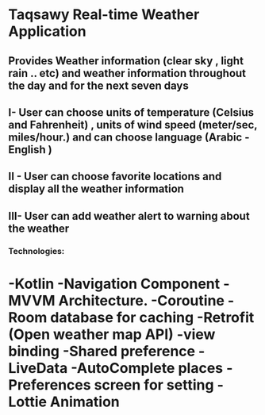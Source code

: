 # Taqsawy Real-time Weather Application

## Provides Weather information (clear sky , light rain .. etc) and weather information throughout the day and for the next seven days

## I- User can choose units of temperature (Celsius and Fahrenheit) , units of wind speed (meter/sec, miles/hour.) and can choose language (Arabic - English )
## II - User can choose favorite locations and display all the weather information 
## III- User can add weather alert to warning about the weather

### Technologies:
-Kotlin
-Navigation Component
-MVVM Architecture.
-Coroutine
-Room database for caching
-Retrofit (Open weather map API)
-view binding
-Shared preference 
-LiveData
-AutoComplete places
-Preferences screen for setting
-Lottie Animation
============
